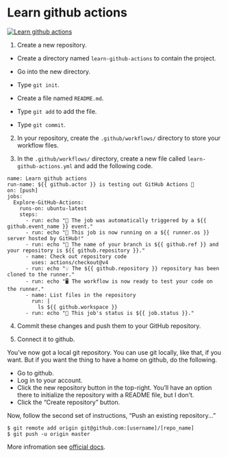 # Learn github actions

[![Learn github actions](https://github.com/ishxiao/learn-github-actions/actions/workflows/learn-github-actions.yml/badge.svg)](https://github.com/ishxiao/learn-github-actions/actions/workflows/learn-github-actions.yml)

1. Create a new repository.

- Create a directory named `learn-github-actions` to contain the project.

- Go into the new directory.

- Type `git init`.

- Create a file named `README.md`.

- Type `git add` to add the file.

- Type `git commit`.

2. In your repository, create the `.github/workflows/` directory to store your workflow files.

3. In the `.github/workflows/` directory, create a new file called `learn-github-actions.yml` and add the following code.

```
name: Learn github actions
run-name: ${{ github.actor }} is testing out GitHub Actions 🚀
on: [push]
jobs:
  Explore-GitHub-Actions:
    runs-on: ubuntu-latest
    steps:
      - run: echo "🎉 The job was automatically triggered by a ${{ github.event_name }} event."
      - run: echo "🐧 This job is now running on a ${{ runner.os }} server hosted by GitHub!"
      - run: echo "🔎 The name of your branch is ${{ github.ref }} and your repository is ${{ github.repository }}."
      - name: Check out repository code
        uses: actions/checkout@v4
      - run: echo "💡 The ${{ github.repository }} repository has been cloned to the runner."
      - run: echo "🖥️ The workflow is now ready to test your code on the runner."
      - name: List files in the repository
        run: |
          ls ${{ github.workspace }}
      - run: echo "🍏 This job's status is ${{ job.status }}."
```

4. Commit these changes and push them to your GitHub repository.

5. Connect it to github.

You’ve now got a local git repository. You can use git locally, like that, if you want. But if you want the thing to have a home on github, do the following.

- Go to github.
- Log in to your account.
- Click the new repository button in the top-right. You’ll have an option there to initialize the repository with a README file, but I don’t.
- Click the “Create repository” button.

Now, follow the second set of instructions, “Push an existing repository...”
```
$ git remote add origin git@github.com:[username]/[repo_name]
$ git push -u origin master
```

More infromation see [official docs](https://docs.github.com/en/actions/learn-github-actions).